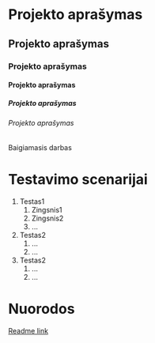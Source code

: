 # Projekto aprašymas
## Projekto aprašymas
### Projekto aprašymas
#### Projekto aprašymas
##### Projekto aprašymas
###### Projekto aprašymas

Baigiamasis darbas

# Testavimo scenarijai
1. Testas1
   1. Zingsnis1
   2. Zingsnis2
   3. ...
2. Testas2
   1. ...
   2. ...
3. Testas2
   1. ...
   2. ...
# Nuorodos
[Readme link](https://docs.github.com/en/get-started/writing-on-github/getting-started-with-writing-and-formatting-on-github/basic-writing-and-formatting-syntax)






